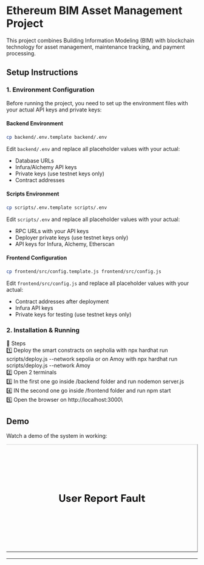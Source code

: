 # Ethereum BIM Asset Management Project

This project combines Building Information Modeling (BIM) with blockchain technology for asset management, maintenance tracking, and payment processing.

## Setup Instructions

### 1. Environment Configuration

Before running the project, you need to set up the environment files with your actual API keys and private keys:

#### Backend Environment
```bash
cp backend/.env.template backend/.env
```
Edit `backend/.env` and replace all placeholder values with your actual:
- Database URLs
- Infura/Alchemy API keys  
- Private keys (use testnet keys only)
- Contract addresses

#### Scripts Environment  
```bash
cp scripts/.env.template scripts/.env
```
Edit `scripts/.env` and replace all placeholder values with your actual:
- RPC URLs with your API keys
- Deployer private keys (use testnet keys only)
- API keys for Infura, Alchemy, Etherscan

#### Frontend Configuration
```bash
cp frontend/src/config.template.js frontend/src/config.js
```
Edit `frontend/src/config.js` and replace all placeholder values with your actual:
- Contract addresses after deployment
- Infura API keys
- Private keys for testing (use testnet keys only)

### 2. Installation & Running

🎯 Steps\
1️⃣ Deploy the smart constracts on sepholia with npx hardhat run scripts/deploy.js --network sepolia or on Amoy with npx hardhat run scripts/deploy.js --network Amoy\
2️⃣ Open 2 terminals\
3️⃣ In the first one go inside /backend folder and run nodemon server.js\
4️⃣ IN the second one go inside /frontend folder and run npm start\
5️⃣ Open the browser on http://localhost:3000\

## Demo

Watch a demo of the system in working:

![Demo del progetto](demo-BIM-gif.gif)

---
